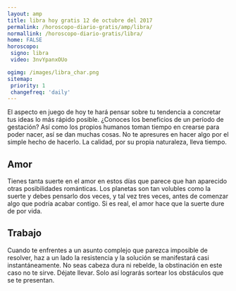 ```yaml
---
layout: amp
title: libra hoy gratis 12 de octubre del 2017 
permalink: /horoscopo-diario-gratis/amp/libra/
normallink: /horoscopo-diario-gratis/libra/
home: FALSE
horoscopo:
 signo: libra
 video: 3nvYpanxOUo

ogimg: /images/libra_char.png
sitemap:
 priority: 1
 changefreq: 'daily'
---
```



El aspecto en juego de hoy te hará pensar sobre tu tendencia a concretar tus ideas lo más rápido posible. ¿Conoces los beneficios de un período de gestación? Así como los propios humanos toman tiempo en crearse para poder nacer, así se dan muchas cosas. No te apresures en hacer algo por el simple hecho de hacerlo. La calidad, por su propia naturaleza, lleva tiempo.

## Amor

Tienes tanta suerte en el amor en estos días que parece que han aparecido otras posibilidades románticas. Los planetas son tan volubles como la suerte y debes pensarlo dos veces, y tal vez tres veces, antes de comenzar algo que podría acabar contigo. Si es real, el amor hace que la suerte dure de por vida.

## Trabajo

Cuando te enfrentes a un asunto complejo que parezca imposible de resolver, haz a un lado la resistencia y la solución se manifestará casi instantáneamente. No seas cabeza dura ni rebelde, la obstinación en este caso no te sirve. Déjate llevar. Solo así lograrás sortear los obstáculos que se te presentan.